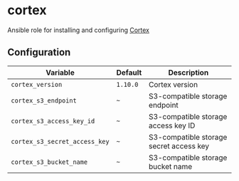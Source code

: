 # cortex
Ansible role for installing and configuring [Cortex](https://cortexmetrics.io/)

## Configuration
| Variable | Default | Description |
| -------- | ------- | ----------- |
| `cortex_version` | `1.10.0` | Cortex version |
| `cortex_s3_endpoint` | `~` | S3-compatible storage endpoint |
| `cortex_s3_access_key_id` | `~` | S3-compatible storage access key ID |
| `cortex_s3_secret_access_key` | `~` | S3-compatible storage secret access key |
| `cortex_s3_bucket_name` | `~` | S3-compatible storage bucket name |
